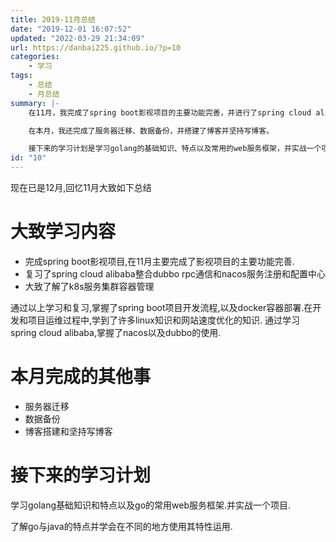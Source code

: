 ```yaml
---
title: 2019-11月总结
date: "2019-12-01 16:07:52"
updated: "2022-03-29 21:34:09"
url: https://danbai225.github.io/?p=10
categories:
    - 学习
tags:
    - 总结
    - 月总结
summary: |-
    在11月，我完成了spring boot影视项目的主要功能完善，并进行了spring cloud alibaba和dubbo rpc通信和nacos服务注册和配置中心的复习。此外，我还大致了解了k8s服务集群容器管理。通过以上学习和复习，我掌握了spring boot项目开发流程和docker容器部署，并学习了linux知识和网站速度优化的知识。此外，通过学习spring cloud alibaba，我掌握了nacos和dubbo的使用。

    在本月，我还完成了服务器迁移、数据备份，并搭建了博客并坚持写博客。

    接下来的学习计划是学习golang的基础知识、特点以及常用的web服务框架，并实战一个项目。我还想了解go与java的特点，并学会在不同的地方使用它们的特性。
id: "10"
---
```


现在已是12月,回忆11月大致如下总结

# 大致学习内容

- 完成spring boot影视项目,在11月主要完成了影视项目的主要功能完善.
- 复习了spring cloud alibaba整合dubbo rpc通信和nacos服务注册和配置中心
- 大致了解了k8s服务集群容器管理

通过以上学习和复习,掌握了spring boot项目开发流程,以及docker容器部署.在开发和项目运维过程中,学到了许多linux知识和网站速度优化的知识. 通过学习spring cloud alibaba,掌握了nacos以及dubbo的使用.

# 本月完成的其他事

- 服务器迁移
- 数据备份
- 博客搭建和坚持写博客

# 接下来的学习计划

学习golang基础知识和特点以及go的常用web服务框架.并实战一个项目.

了解go与java的特点并学会在不同的地方使用其特性运用.



